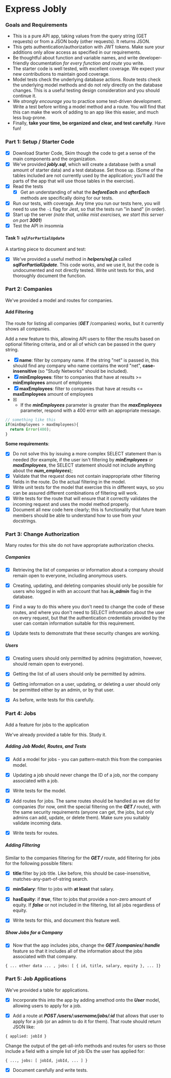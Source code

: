 # Express Jobly

### Goals and Requirements

- This is a pure API app, taking values from the query string (GET requests) or from a JSON body (other requests). It returns JSON.
- This gets authentication/authorization with JWT tokens. Make sure your additions only allow access as specified in our requirements.
- Be thoughtful about function and variable names, and write developer-friendly documentation *for every function and route* you write.
- The starter code is well tested, with excellent coverage. We expect your new contributions to maintain good coverage.
- Model tests check the underlying database actions. Route tests check the underlying model methods and do not rely directly on the database changes. This is a useful testing design consideration and you should continue it.
- We *strongly encourage you* to practice some test-driven development. Write a test before writing a model method and a route. You will find that this can make the work of adding to an app like this easier, and much less bug-prone.
- Finally, **take your time, be organized and clear, and test carefully**. Have fun!

### Part 1: Setup / Starter Code

- [x] Download Starter Code, Skim though the code to get a sense of the main components and the organization.
- [x] We've provided ***jobly.sql***, which will create a database (with a small amount of starter data) and a test database. Set those up. (Some of the tables included are not currently used by the application; you'll add the parts of the app that will use those tables in the exercise).
- [x] Read the tests
  - [x] Get an understanding of what the ***beforeEach*** and ***afterEach*** methods are specifically doing for our tests.
- [x] Run our tests, with coverage. Any time you run our tests here, you will need to use the `-i` flag for Jest, so that the tests run "in band" (in order).
- [x] Start up the server *(note that, unlike mist exercises, we start this server on port **3001**)*
- [x] Test the API in insomnia

#### Task 1: `sqlForPartialUpdate`

A starting piece to document and test:

- [x] We've provided a useful method in ***helpers/sql.js*** called ***sqlForPartialUpdate***. This code works, and we use it, but the code is undocumented and not directly tested. Write unit tests for this, and thoroughly document the function.

### Part 2: Companies

We've provided a model and routes for companies.

#### Add Filtering
The route for listing all companies (***GET*** /companies) works, but it currently shows all companies.

Add a new feature to this, allowing API users to filter the results based on optional filtering criteria, and or all of which can be passed in the query string.

- [x] **name**: filter by company name. If the string "net" is passed in, this should find any company who name contains the word "net", **case-insensitive** (so "Study Networks" should be included).
- [x] **minEmployees**: filter to companies that have at results >= **minEmployees** amount of employees
- [x] **maxEmployees**: filter to companies that have at results <= **maxEmployees** amount of employees
- [x] - If the ***minEmployees*** parameter is greater than the ***maxEmployees*** parameter, respond with a 400 error with an appropriate message.
```js
// something like this
if(minEmployees > maxEmployees){
  return Error(400);
}
```

**Some requirements**:
- [x] Do not solve this by issuing a more complex SELECT statement than is needed (for example, if the user isn't filtering by ***minEmployees*** or ***maxEmployees***, the SELECT statement should not include anything about the ***num_employees***);
- [x] Validate that the request does not contain inappropriate other filtering fields in the route. Do the actual filtering in the model.
- [x] Write unit tests for the model that exercise this in different ways, so you can be assured different combinations of filtering will work.
- [x] Write tests for the route that will ensure that it correctly validates the incoming request and uses the model method properly.
- [x] Document all new code here clearly; this is functionality that future team members should be able to understand how to use from your docstrings.

### Part 3: Change Authorization

Many routes for this site do not have appropriate authorization checks.

##### Companies
- [x] Retrieving the list of companies or information about a company should remain open to everyone, including anonymous users.
- [x] Creating, updating, and deleting companies should only be possible for users who logged in with an account that has ***is_admin*** flag in the database.

- [x] Find a way to do this where you don't need to change the code of these routes, and where you don't need to SELECT infromation about the user on every request, but that the authentication credentials provided by the user can contain information suitable for this requirement.

- [x] Update tests to demonstrate that these security changes are working.

##### Users
- [x] Creating users should only permitted by admins (registration, however, should remain open to everyone).
- [x] Getting the list of all users should only be permitted by admins.
- [x] Getting information on a user, updating, or deleting a user should only be permitted either by an admin, or by that user.

- [x] As before, write tests for this carefully.

### Part 4: Jobs

Add a feature for jobs to the application

We've already provided a table for this. Study it.

##### Adding Job Model, Routes, and Tests
- [x] Add a model for jobs - you can pattern-match this from the companies model.
- [x] Updating a job should never change the ID of a job, nor the company associated with a job.
- [x] Write tests for the model.
- [x] Add routes for jobs. The same routes should be handled as we did for companies (for now, omit the special filtering on the ***GET /*** route), with the same security requirements (anyone can get, the jobs, but only admins can add, update, or delete them). Make sure you suitably validate incoming data.

- [x] Write tests for routes.

##### Adding Filtering
Similar to the companies filtering for the ***GET /*** route, add filtering for jobs for the following possible filters:
- [x] **title**:filter by job title. Like before, this should be case-insensitive, matches-any-part-of-string search.
- [x] **minSalary**: filter to jobs with **at least** that salary.
- [x] **hasEquity**: if ***true***, filter to jobs that provide a non-zero amount of equity. If ***false*** or not included in the filtering, list all jobs regardless of equity.

- [x] Write tests for this, and document this feature well.

##### Show Jobs for a Company
- [x] Now that the app includes jobs, change the ***GET /companies/:handle*** feature so that it includes all of the information about the jobs associated with that company.

```
{ ... other data ... , jobs: [ { id, title, salary, equity }, ... ]}
```

### Part 5: Job Applications
We've provided a table for applications. 

- [x] Incorporate this into the app by adding amethod onto the ***User*** model, allowing users to apply for a job.

- [x] Add a route at ***POST /users/:username/jobs/:id*** that allows that user to apply for a job (or an admin to do it for them). That route should return JSON like:
```
{ applied: jobId }
```

Change the output of the get-all-info methods and routes for users so those include a field with a simple list of job IDs the user has applied for:
```
{ ..., jobs: [ jobId, jobId, ... ] }
```

- [x] Document carefully and write tests.

